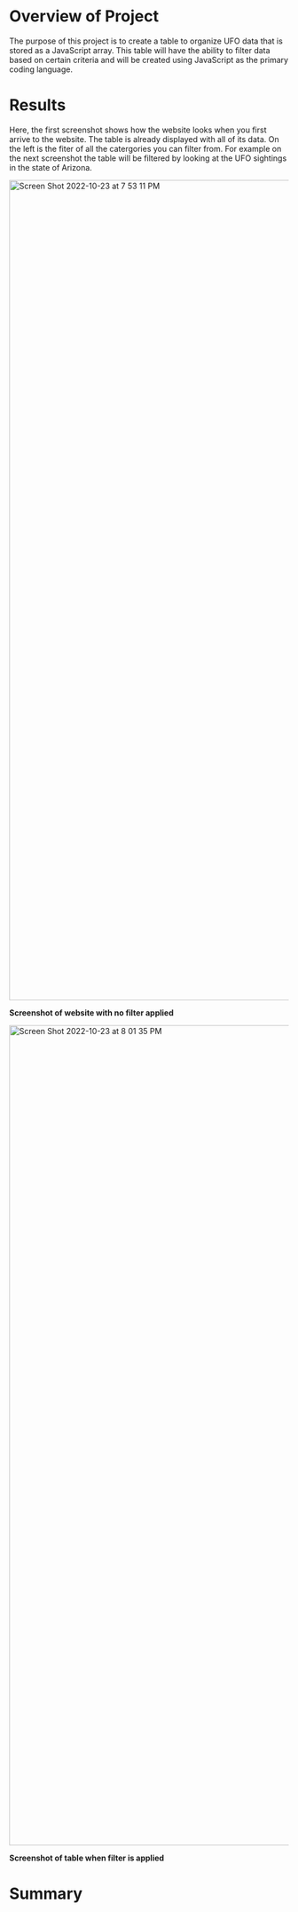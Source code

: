 # Overview of Project

 The purpose of this project is to create a table to organize UFO data that is stored as a JavaScript array. This table will have the ability to filter data based on certain criteria and will be created using JavaScript as the primary coding language.
 
# Results


Here, the first screenshot shows how the website looks when you first arrive to the website. The table is already displayed with all of its data. On the left is the fiter of all the catergories you can filter from. For example on the next screenshot the table will be filtered by looking at the UFO sightings in the state of Arizona.

<img width="1477" alt="Screen Shot 2022-10-23 at 7 53 11 PM" src="https://user-images.githubusercontent.com/110702997/197427696-ffea7d87-329b-499b-8b75-57838a87eb9f.png">

 **Screenshot of website with no filter applied**
 
 
<img width="1477" alt="Screen Shot 2022-10-23 at 8 01 35 PM" src="https://user-images.githubusercontent.com/110702997/197428301-4b215496-a437-45f2-8818-19c2cc0d802a.png">

 **Screenshot of table when filter is applied**
 
 # Summary
 
 
